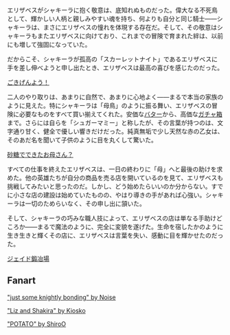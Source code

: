 <!-- title: シュガー・フェニックス -->
<!-- relationship: Family -->

エリザベスがシャキーラに抱く敬意は、底知れぬものだった。偉大なる不死鳥として、輝かしい人柄と親しみやすい魂を持ち、何よりも自分と同じ騎士――シャキーラは、まさにエリザベスの憧れを体現する存在だ。そして、その敬意はシャキーラもまたエリザベスに向けており、これまでの冒険で育まれた絆は、以前にも増して強固になっていた。

だからこそ、シャキーラが孤高の「スカーレットナイト」であるエリザベスに手を差し伸べようと申し出たとき、エリザベスは最高の喜びを感じたのだった。

[ごきげんよう！](#embed:https://www.youtube.com/live/CVF91CqGD80?si=YjA9HkRwDhzSjOnt&t=433)

二人のやり取りは、あまりに自然で、あまりに心地よく――まるで本当の家族のように見えた。特にシャキーラは「母鳥」のように振る舞い、エリザベスの冒険に必要なものをすべて買い揃えてくれた。安価な[バター](https://www.youtube.com/live/CVF91CqGD80?si=jlgLHt9iX51FLlEP&t=3358)から、高価な[ガチャ箱](https://www.youtube.com/live/CVF91CqGD80?si=omF41I7UAk3lXAXN&t=4393)まで。さらには自らを「シュガーマミー」と称したが、その言葉が持つのは、文字通り甘く、健全で優しい響きだけだった。純真無垢で少し天然な赤の乙女は、そのあだ名を聞いて子供のように目を丸くして驚いた。

[砂糖でできたお母さん？](#embed:https://www.youtube.com/live/CVF91CqGD80?si=1Yg1k-_xZLiaVf6z&t=2666)

すべての仕事を終えたエリザベスは、一日の終わりに「母」へと最後の助けを求めた。他の英雄たちが自分の商品を売る店を開いているのを見て、エリザベスも挑戦してみたいと思ったのだ。しかし、どう始めたらいいのか分からない。すでに小さな店の建設は始めていたものの、やはり導きの手があれば心強い。シャキーラは一切のためらいなく、その申し出に頷いた。

そして、シャキーラの巧みな職人技によって、エリザベスの店は単なる手助けどころか――まるで魔法のように、完全に変貌を遂げた。生命を宿したかのように生き生きと輝くその店に、エリザベスは言葉を失い、感動に目を輝かせたのだった。

[ジェイド鍛冶場](#embed:https://www.youtube.com/live/CVF91CqGD80?si=FDao9shHchm_vRuR&t=9534)

## Fanart

["just some knightly bonding" by Noise](https://x.com/lestkrr/status/1921705091372863518)

["Liz and Shakira" by Kiosko](https://x.com/FeverKiosko/status/1934841637588611209)

["POTATO" by ShiroO](https://x.com/OgumaShiro/status/1919862571261116675)